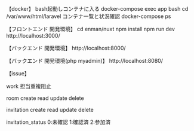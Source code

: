 【docker】
bash起動しコンテナに入る
  docker-compose exec app bash
  cd /var/www/html/laravel
コンテナ一覧と状況確認
  docker-compose ps

【フロントエンド 開発環境】
cd enman/nuxt
npm install
npm run dev
http://localhost:3000/

【バックエンド 開発環境】
http://localhost:8000/

【バックエンド 開発環境(php myadmin)】
http://localhost:8080/


【issue】

work 担当重複阻止

room
    create
    read
    update
    delete

invitation
    create
    read
    update
    delete

invitation_status
    0:未確認
    1:確認済
    2:参加済